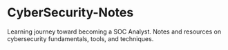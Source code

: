 # CyberSecurity-Notes
Learning journey toward becoming a SOC Analyst. Notes and resources on cybersecurity fundamentals, tools, and techniques.
